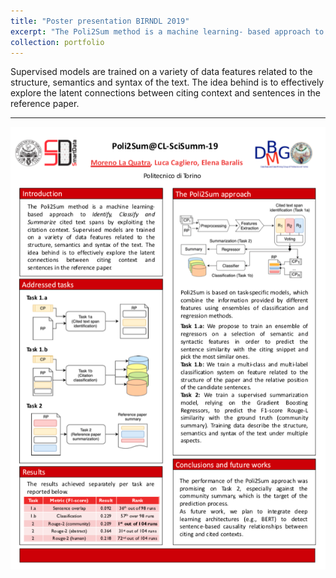 ```yaml
---
title: "Poster presentation BIRNDL 2019"
excerpt: "The Poli2Sum method is a machine learning- based approach to Identify, Classify and Summarize cited text spans by exploiting the citation context."
collection: portfolio
---
```


Supervised models are trained on a variety of data features related to the structure, semantics and syntax of the text. The idea behind is to effectively explore the latent connections between citing context and sentences in the reference paper.
<hr>
<img src='/images/poli2sum_preview.png'>
